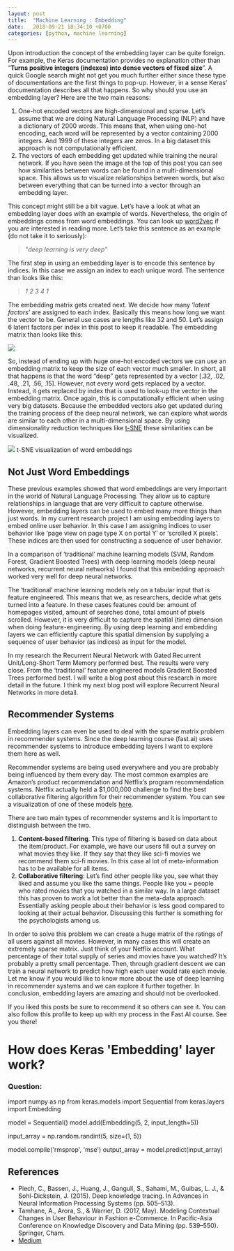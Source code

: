 ```yaml
---
layout: post
title:  "Machine Learning : Embedding"
date:   2018-09-21 18:34:10 +0700
categories: [python, machine learning]
---
```


Upon introduction the concept of the embedding layer can be quite foreign. For example, the Keras documentation provides no explanation other than “**Turns positive integers (indexes) into dense vectors of fixed size**”. A quick Google search might not get you much further either since these type of documentations are the first things to pop-up. However, in a sense Keras’ documentation describes all that happens. So why should you use an embedding layer? Here are the two main reasons:

1. One-hot encoded vectors are high-dimensional and sparse. Let’s assume that we are doing Natural Language Processing (NLP) and have a dictionary of 2000 words. This means that, when using one-hot encoding, each word will be represented by a vector containing 2000 integers. And 1999 of these integers are zeros. In a big dataset this approach is not computationally efficient.
2. The vectors of each embedding get updated while training the neural network. If you have seen the image at the top of this post you can see how similarities between words can be found in a multi-dimensional space. This allows us to visualize relationships between words, but also between everything that can be turned into a vector through an embedding layer.

This concept might still be a bit vague. Let’s have a look at what an embedding layer does with an example of words. Nevertheless, the origin of embeddings comes from word embeddings. You can look up [word2vec](https://arxiv.org/pdf/1301.3781.pdf) if you are interested in reading more. Let’s take this sentence as an example (do not take it to seriously):

> “*deep learning is very deep*”

The first step in using an embedding layer is to encode this sentence by indices. In this case we assign an index to each unique word. The sentence than looks like this:

> *1 2 3 4 1*

The embedding matrix gets created next. We decide how many ‘*latent factors*’ are assigned to each index. Basically this means how long we want the vector to be. General use cases are lengths like 32 and 50. Let’s assign 6 latent factors per index in this post to keep it readable. The embedding matrix than looks like this:

![](https://cdn-images-1.medium.com/max/800/1*Di85w_0UTc6C3ilk5_LEgg.png)

So, instead of ending up with huge one-hot encoded vectors we can use an embedding matrix to keep the size of each vector much smaller. In short, all that happens is that the word “deep” gets represented by a vector [.32, .02, .48, .21, .56, .15]. However, not every word gets replaced by a vector. Instead, it gets replaced by index that is used to look-up the vector in the embedding matrix. Once again, this is computationally efficient when using very big datasets. Because the embedded vectors also get updated during the training process of the deep neural network, we can explore what words are similar to each other in a multi-dimensional space. By using dimensionality reduction techniques like [t-SNE](https://lvdmaaten.github.io/tsne/) these similarities can be visualized.

![](https://cdn-images-1.medium.com/max/800/1*m8Ahpl-lpVgm16CC-INGuw.png)
t-SNE visualization of word embeddings

## Not Just Word Embeddings
These previous examples showed that word embeddings are very important in the world of Natural Language Processing. They allow us to capture relationships in language that are very difficult to capture otherwise. However, embedding layers can be used to embed many more things than just words. In my current research project I am using embedding layers to embed online user behavior. In this case I am assigning indices to user behavior like ‘page view on page type X on portal Y’ or ‘scrolled X pixels’. These indices are then used for constructing a sequence of user behavior.

In a comparison of ‘traditional’ machine learning models (SVM, Random Forest, Gradient Boosted Trees) with deep learning models (deep neural networks, recurrent neural networks) I found that this embedding approach worked very well for deep neural networks.

The ‘traditional’ machine learning models rely on a tabular input that is feature engineered. This means that we, as researchers, decide what gets turned into a feature. In these cases features could be: amount of homepages visited, amount of searches done, total amount of pixels scrolled. However, it is very difficult to capture the spatial (time) dimension when doing feature-engineering. By using deep learning and embedding layers we can efficiently capture this spatial dimension by supplying a sequence of user behavior (as indices) as input for the model.

In my research the Recurrent Neural Network with Gated Recurrent Unit/Long-Short Term Memory performed best. The results were very close. From the ‘traditional’ feature engineered models Gradient Boosted Trees performed best. I will write a blog post about this research in more detail in the future. I think my next blog post will explore Recurrent Neural Networks in more detail.

## Recommender Systems
Embedding layers can even be used to deal with the sparse matrix problem in recommender systems. Since the deep learning course (fast.ai) uses recommender systems to introduce embedding layers I want to explore them here as well.

Recommender systems are being used everywhere and you are probably being influenced by them every day. The most common examples are Amazon’s product recommendation and Netflix’s program recommendation systems. Netflix actually held a $1,000,000 challenge to find the best collaborative filtering algorithm for their recommender system. You can see a visualization of one of these models [here](http://abeautifulwww.com/wp-content/uploads/2007/04/netflixAllMovies-blackBack3[5].jpg).

There are two main types of recommender systems and it is important to distinguish between the two.

1. **Content-based filtering**. This type of filtering is based on data about the item/product. For example, we have our users fill out a survey on what movies they like. If they say that they like sci-fi movies we recommend them sci-fi movies. In this case al lot of meta-information has to be available for all items.
2. **Collaborative filtering**: Let’s find other people like you, see what they liked and assume you like the same things. People like you = people who rated movies that you watched in a similar way. In a large dataset this has proven to work a lot better than the meta-data approach. Essentially asking people about their behavior is less good compared to looking at their actual behavior. Discussing this further is something for the psychologists among us.

In order to solve this problem we can create a huge matrix of the ratings of all users against all movies. However, in many cases this will create an extremely sparse matrix. Just think of your Netflix account. What percentage of their total supply of series and movies have you watched? It’s probably a pretty small percentage. Then, through gradient descent we can train a neural network to predict how high each user would rate each movie. Let me know if you would like to know more about the use of deep learning in recommender systems and we can explore it further together. In conclusion, embedding layers are amazing and should not be overlooked.

If you liked this posts be sure to recommend it so others can see it. You can also follow this profile to keep up with my process in the Fast AI course. See you there!


# How does Keras 'Embedding' layer work?
### Question:
import numpy as np
from keras.models import Sequential
from keras.layers import Embedding

model = Sequential()
model.add(Embedding(5, 2, input_length=5))

input_array = np.random.randint(5, size=(1, 5))

model.compile('rmsprop', 'mse')
output_array = model.predict(input_array)





## References
- Piech, C., Bassen, J., Huang, J., Ganguli, S., Sahami, M., Guibas, L. J., & Sohl-Dickstein, J. (2015). Deep knowledge tracing. In Advances in Neural Information Processing Systems (pp. 505–513).
- Tamhane, A., Arora, S., & Warrier, D. (2017, May). Modeling Contextual Changes in User Behaviour in Fashion e-Commerce. In Pacific-Asia Conference on Knowledge Discovery and Data Mining (pp. 539–550). Springer, Cham.
- [Medium](https://towardsdatascience.com/deep-learning-4-embedding-layers-f9a02d55ac12)





